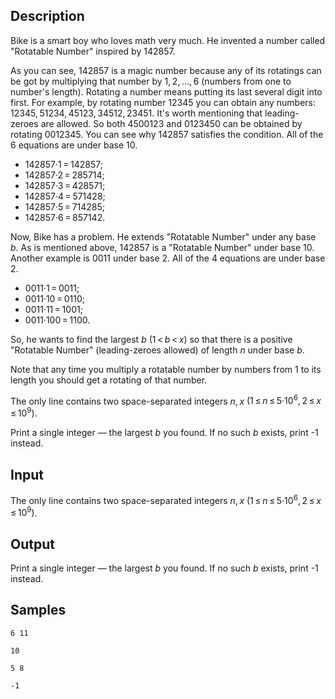 ## Description

<div><p>Bike is a smart boy who loves math very much. He invented a number called "Rotatable Number" inspired by <span class="tex-span">142857</span>. </p><p>As you can see, <span class="tex-span">142857</span> is a magic number because any of its rotatings can be got by multiplying that number by <span class="tex-span">1, 2, ..., 6</span> (numbers from one to number's length). Rotating a number means putting its last several digit into first. For example, by rotating number <span class="tex-span">12345</span> you can obtain any numbers: <span class="tex-span">12345, 51234, 45123, 34512, 23451</span>. It's worth mentioning that <span class="tex-font-style-bf">leading-zeroes</span> are allowed. So both <span class="tex-span">4500123</span> and <span class="tex-span">0123450</span> can be obtained by rotating <span class="tex-span">0012345</span>. You can see why <span class="tex-span">142857</span> satisfies the condition. All of the <span class="tex-span">6</span> equations are under base <span class="tex-span">10</span>.</p><ul> <li> <span class="tex-span">142857·1 = 142857</span>; </li><li> <span class="tex-span">142857·2 = 285714</span>; </li><li> <span class="tex-span">142857·3 = 428571</span>; </li><li> <span class="tex-span">142857·4 = 571428</span>; </li><li> <span class="tex-span">142857·5 = 714285</span>; </li><li> <span class="tex-span">142857·6 = 857142</span>. </li></ul><p>Now, Bike has a problem. He extends "Rotatable Number" under any base <span class="tex-span"><i>b</i></span>. As is mentioned above, <span class="tex-span">142857</span> is a "Rotatable Number" under base <span class="tex-span">10</span>. Another example is <span class="tex-span">0011</span> under base 2. All of the <span class="tex-span">4</span> equations are under base <span class="tex-span">2</span>.</p><ul> <li> <span class="tex-span">0011·1 = 0011</span>; </li><li> <span class="tex-span">0011·10 = 0110</span>; </li><li> <span class="tex-span">0011·11 = 1001</span>; </li><li> <span class="tex-span">0011·100 = 1100</span>. </li></ul><p>So, he wants to find the largest <span class="tex-span"><i>b</i></span> <span class="tex-span">(1 &lt; <i>b</i> &lt; <i>x</i>)</span> so that there is a <span class="tex-font-style-bf">positive</span> "Rotatable Number" (leading-zeroes allowed) of length <span class="tex-span"><i>n</i></span> under base <span class="tex-span"><i>b</i></span>.</p><p>Note that any time you multiply a rotatable number by numbers from 1 to its length you should get a rotating of that number.</p></div><div class="input-specification"><p>The only line contains two space-separated integers <span class="tex-span"><i>n</i>, <i>x</i></span> <span class="tex-span">(1 ≤ <i>n</i> ≤ 5·10<sup class="upper-index">6</sup>, 2 ≤ <i>x</i> ≤ 10<sup class="upper-index">9</sup>)</span>. </p></div><div class="output-specification"><p>Print a single integer — the largest <span class="tex-span"><i>b</i></span> you found. If no such <span class="tex-span"><i>b</i></span> exists, print <span class="tex-font-style-tt">-1</span> instead. </p></div>


## Input

<p>The only line contains two space-separated integers <span class="tex-span"><i>n</i>, <i>x</i></span> <span class="tex-span">(1 ≤ <i>n</i> ≤ 5·10<sup class="upper-index">6</sup>, 2 ≤ <i>x</i> ≤ 10<sup class="upper-index">9</sup>)</span>. </p>


## Output

<p>Print a single integer — the largest <span class="tex-span"><i>b</i></span> you found. If no such <span class="tex-span"><i>b</i></span> exists, print <span class="tex-font-style-tt">-1</span> instead. </p>


## Samples

```input1
6 11

```

```output1
10

```






```input2
5 8

```

```output2
-1

```




